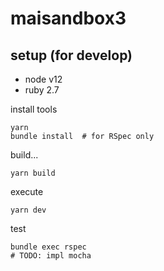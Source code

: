 # maisandbox3

## setup (for develop)

- node v12
- ruby 2.7

install tools

```
yarn
bundle install  # for RSpec only
```

build...

```
yarn build
```

execute

```
yarn dev
```

test

```
bundle exec rspec
# TODO: impl mocha
```
